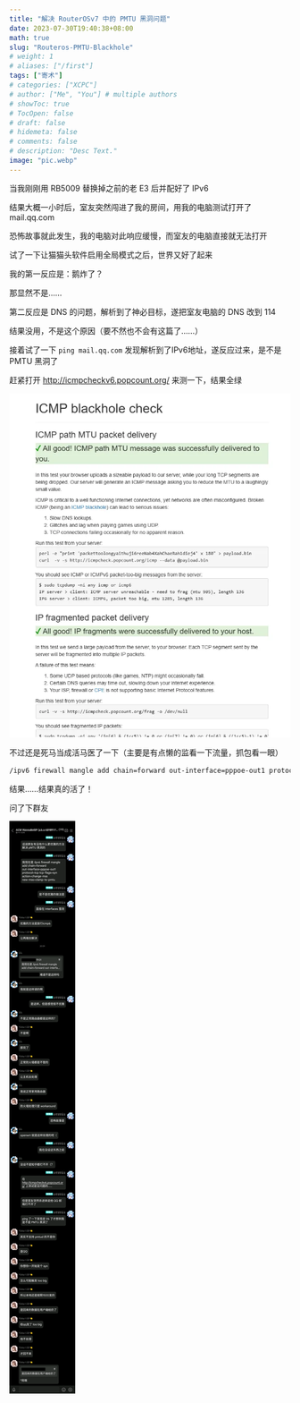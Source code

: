 ```yaml
---
title: "解决 RouterOSv7 中的 PMTU 黑洞问题"
date: 2023-07-30T19:40:38+08:00
math: true
slug: "Routeros-PMTU-Blackhole"
# weight: 1
# aliases: ["/first"]
tags: ["寄术"]
# categories: ["XCPC"]
# author: ["Me", "You"] # multiple authors
# showToc: true
# TocOpen: false
# draft: false
# hidemeta: false
# comments: false
# description: "Desc Text."
image: "pic.webp"
---
```


当我刚刚用 RB5009 替换掉之前的老 E3 后并配好了 IPv6

结果大概一小时后，室友突然闯进了我的房间，用我的电脑测试打开了 mail.qq.com

恐怖故事就此发生，我的电脑对此响应缓慢，而室友的电脑直接就无法打开

试了一下让猫猫头软件启用全局模式之后，世界又好了起来

我的第一反应是：鹅炸了？

那显然不是……

第二反应是 DNS 的问题，解析到了神必目标，遂把室友电脑的 DNS 改到 114

结果没用，不是这个原因（要不然也不会有这篇了……）

接着试了一下 `ping mail.qq.com` 发现解析到了IPv6地址，遂反应过来，是不是 PMTU 黑洞了

赶紧打开 http://icmpcheckv6.popcount.org/ 来测一下，结果全绿

![ICMP black hole check](ICMPblackholecheck.webp)

不过还是死马当成活马医了一下（主要是有点懒的监看一下流量，抓包看一眼）

```bash
/ipv6 firewall mangle add chain=forward out-interface=pppoe-out1 protocol=tcp tcp-flags=syn action=change-mss new-mss=clamp-to-pmtu
```

结果……结果真的活了！

问了下群友

![](groupchat.png)